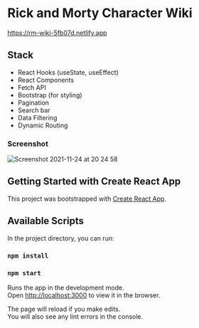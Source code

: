 # Rick and Morty Character Wiki

https://rm-wiki-5fb07d.netlify.app

## Stack
- React Hooks (useState, useEffect)
- React Components
- Fetch API
- Bootstrap (for styling)
- Pagination
- Search bar
- Data Filtering
- Dynamic Routing

### Screenshot

![Screenshot 2021-11-24 at 20 24 58](https://user-images.githubusercontent.com/68222437/143286239-5efbd879-d074-48cc-a9cf-1965fb6aecb7.png)

## Getting Started with Create React App

This project was bootstrapped with [Create React App](https://github.com/facebook/create-react-app).

## Available Scripts

In the project directory, you can run:

### `npm install`
### `npm start`

Runs the app in the development mode.\
Open [http://localhost:3000](http://localhost:3000) to view it in the browser.

The page will reload if you make edits.\
You will also see any lint errors in the console.
